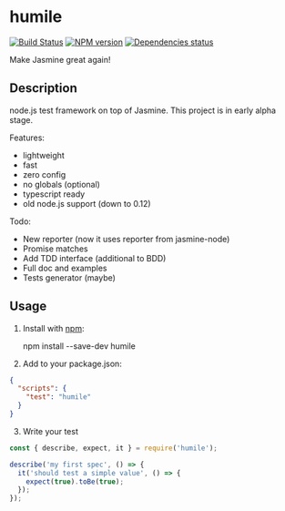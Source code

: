 # humile
[![Build Status](https://travis-ci.org/megahertz/humile.svg?branch=master)](https://travis-ci.org/megahertz/humile)
[![NPM version](https://badge.fury.io/js/humile.svg)](https://badge.fury.io/js/humile)
[![Dependencies status](https://david-dm.org/megahertz/humile/status.svg)](https://david-dm.org/megahertz/humile)

Make Jasmine great again!

## Description

node.js test framework on top of Jasmine. This project is in early alpha stage. 

Features:

 - lightweight
 - fast
 - zero config
 - no globals (optional)
 - typescript ready
 - old node.js support (down to 0.12)
 
Todo:

 - New reporter (now it uses reporter from jasmine-node)
 - Promise matches
 - Add TDD interface (additional to BDD)
 - Full doc and examples
 - Tests generator (maybe) 

## Usage

1. Install with [npm](https://npmjs.org/package/humile):

    npm install --save-dev humile
    
2. Add to your package.json:

```json
{
  "scripts": {
    "test": "humile"
  }
}
```

3. Write your test

```js
const { describe, expect, it } = require('humile');

describe('my first spec', () => {
  it('should test a simple value', () => {
    expect(true).toBe(true);
  });
});
```
